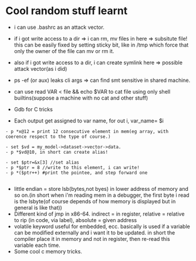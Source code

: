 # Cool random stuff learnt

- i can use .bashrc as an attack vector.
- if i got write access to a dir => i can rm, mv files in here => subsitute file! this can be easily fixed by setting sticky bit, like in /tmp
  which force that only the owner of the file can mv or rm it.
- also if i got write access to a dir, i can create symlink here => possible attack vector(as i did)

- ps -ef (or aux) leaks cli args => can find smt sensitive in shared machine.

- can use read VAR < file && echo $VAR to cat file using only shell builtins(suppose a machine with no cat and other stuff)

- Gdb for C tricks
- Each output get assigned to var name, for out i, var_name= $i 

```
- p *x@12 = print 12 consecutive element in mem(eg array, with coerence respect to the type of course.)

- set $vd = my_model->dataset->vector->data.
- p *$vd@10, in short can create alias!

- set $ptr=&x[3] //set alias 
- p *$ptr = 8 //write to this element, i can write!
- p *($ptr++) #print the pointee, and step forward one
 
```
- little endian = store lsb(bytes,not byes) in lower address of memory and so on.(in short when i'm reading mem in a debugger, the first byte i read is the lsbyte(of course depends of how memory is displayed but in general is like that))
- Different kind of jmp in x86-64. indirect = in register, relative = relative to rip (in code, via label), absolute = given address
- volatile keyword useful for embedded, ecc. basically is used if a variable can be modified externally and i want it to be updated. in short the compiler place it in memory
and not in register, then re-read this variable each time.
- Some cool c memory tricks.
